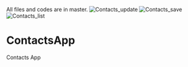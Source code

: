 All files and codes are in master.
![Contacts_update](https://github.com/SamiraGaribova/ContactsApp/assets/109785551/e63c6301-dbb9-4ba4-8980-09c727eafee1)
![Contacts_save](https://github.com/SamiraGaribova/ContactsApp/assets/109785551/51610a8d-087f-4fa3-96c3-afc27fbf1f31)
![Contacts_list](https://github.com/SamiraGaribova/ContactsApp/assets/109785551/e8eafa0c-2da3-43d6-a2a6-3b2fef206158)
# ContactsApp
Contacts App
